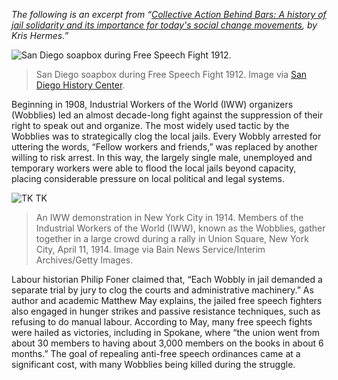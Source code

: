 _The following is an excerpt from “[Collective Action Behind Bars: A history of jail solidarity and its importance for today's social change movements](https://uppingtheanti.org/journal/article/18-collective-action-behind-bars), by Kris Hermes.”_

![San Diego soapbox during Free Speech Fight 1912.](/da4a/assets/images/actions/jail-court-solidarity/free-speech-fights/san-diego-soapbox.jpeg)
> San Diego soapbox during Free Speech Fight 1912. Image via [San Diego History Center](http://www.aftguild.org/free_speech/).


Beginning in 1908, Industrial Workers of the World (IWW) organizers (Wobblies) led an almost decade-long fight against the suppression of their right to speak out and organize. The most widely used tactic by the Wobblies was to strategically clog the local jails. Every Wobbly arrested for uttering the words, “Fellow workers and friends,” was replaced by another willing to risk arrest. In this way, the largely single male, unemployed and temporary workers were able to flood the local jails beyond capacity, placing considerable pressure on local political and legal systems.

![TK TK](/da4a/assets/images/actions/jail-court-solidarity/free-speech-fights/wobbly-gathering-in-ny-1914.jpg)
> An IWW demonstration in New York City in 1914. Members of the Industrial Workers of the World (IWW), known as the Wobblies, gather together in a large crowd during a rally in Union Square, New York City, April 11, 1914. Image via Bain News Service/Interim Archives/Getty Images.


Labour historian Philip Foner claimed that, “Each Wobbly in jail demanded a separate trial by jury to clog the courts and administrative machinery.” As author and academic Matthew May explains, the jailed free speech fighters also engaged in hunger strikes and passive resistance techniques, such as refusing to do manual labour. According to May, many free speech fights were hailed as victories, including in Spokane, where “the union went from about 30 members to having about 3,000 members on the books in about 6 months.” The goal of repealing anti-free speech ordinances came at a significant cost, with many Wobblies being killed during the struggle.

